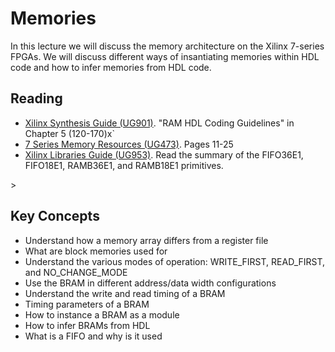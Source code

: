 # Memories

In this lecture we will discuss the memory architecture on the Xilinx 7-series FPGAs.
We will discuss different ways of insantiating memories within HDL code and how to infer memories from HDL code.

## Reading
  * [Xilinx Synthesis Guide (UG901)](https://docs.amd.com/r/en-US/ug901-vivado-synthesis). "RAM HDL Coding Guidelines" in Chapter 5 (120-170)x`
  * [7 Series Memory Resources (UG473)](https://docs.amd.com/v/u/en-US/ug473_7Series_Memory_Resources). Pages 11-25
  * [Xilinx Libraries Guide (UG953)](https://docs.amd.com/r/en-US/ug953-vivado-7series-libraries). Read the summary of the FIFO36E1, FIFO18E1, RAMB36E1, and RAMB18E1 primitives.
  <!-- * [](). Chapter 19 from Brent's book -->>

## Key Concepts

  * Understand how a memory array differs from a register file
  * What are block memories used for
  * Understand the various modes of operation: WRITE_FIRST, READ_FIRST, and NO_CHANGE_MODE
  * Use the BRAM in different address/data width configurations
  * Understand the write and read timing of a BRAM
  * Timing parameters of a BRAM
  * How to instance a BRAM as a module
  * How to infer BRAMs from HDL
  * What is a FIFO and why is it used

<!-- Future: (probably two lectures in the future)
- Examples of dual port block ram inference
- Discuss LUT RAMs
- discuss CAM memories
-->